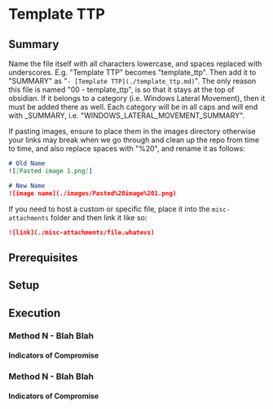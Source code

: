 # Template TTP
## Summary

Name the file itself with all characters lowercase, and spaces replaced with underscores. E.g. "Template TTP" becomes "template_ttp". Then add it to "SUMMARY" as "`- [Template TTP](./template_ttp.md)`". The only reason this file is named "00 - template_ttp", is so that it stays at the top of obsidian. If it belongs to a category (i.e. Windows Lateral Movement), then it must be added there as well. Each category will be in all caps and will end with \_SUMMARY, i.e. "WINDOWS_LATERAL_MOVEMENT_SUMMARY".

If pasting images, ensure to place them in the images directory otherwise your links may break when we go through and clean up the repo from time to time, and also replace spaces with "%20", and rename it as follows:

```md
# Old Name
![[Pasted image 1.png]]

# New Name
![image name](./images/Pasted%20image%201.png)
```

If you need to host a custom or specific file, place it into the `misc-attachments` folder and then link it like so:

```md
![link](./misc-attachments/file.whatevs)
```

## Prerequisites

## Setup

## Execution

### Method N - Blah Blah

#### Indicators of Compromise

### Method N - Blah Blah

#### Indicators of Compromise